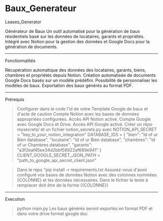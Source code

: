 # Baux_Generateur
Leases_Generator

Générateur de Baux
Un outil automatisé pour la génération de baux résidentiels basé sur les données de locataires, garants et propriétés. 
Intégré avec Notion pour la gestion des données et Google Docs pour la génération de documents.

-------------------------------------------------------------------------------------------------------------------

Fonctionnalités

Récupération automatique des données des locataires, garants, biens, chambres et propriétés depuis Notion.
Création automatisée de documents Google Docs basés sur un modèle prédéfini.
Possibilité de personnaliser les modèles de baux.
Exportation des baux générés au format PDF.

-------------------------------------------------------------------------------------------------------------------
 Prérequis
> Configurer dans le code l'id de votre Template Google de baux et d'acte de caution
> Compte Notion avec les bases de données appropriées configurées.
> Accès API Notion activé.
> Compte Google avec Google Docs et Drive.
> Accès API Google activé.
> Créer un répo mysecrets/ et un fichier  notion_secrets.py 
 avec 
 NOTION_API_SECRET = "key_to_your_notion_integration"
DATABASE_IDS = {
     "bien": "Id of ur Bien database",
    "locataire": "Id of ur Bien database",
     "chambres": "Id of ur Chambres database",
     "garants": "a3f2eaf45ee34d2bbf58922af689e941"
}
CLIENT_GOOGLE_SECRET_JSON_PATH = "path_to_google_api_secret_client.json"

> Dans le repo "pip install -r requirements.txt
> Assurez-vous d'avoir configuré vos bases de données Notion avec des colonnes nommées {COLONNE} et les données nécessaires. Dans le fichier le texte à remplacer doit être de la forme {{COLONNE}}


--------------------------------------------------------------------------------------------------------------------
Execution 
> python main.py
Les baux générés seront exportés en format PDF et dans votre drive format google doc


